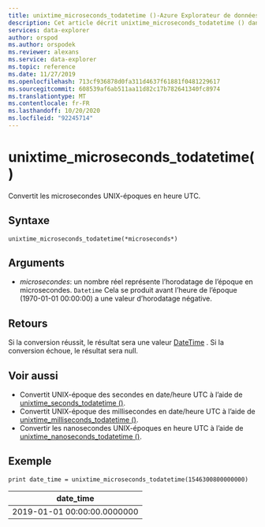 ```yaml
---
title: unixtime_microseconds_todatetime ()-Azure Explorateur de données
description: Cet article décrit unixtime_microseconds_todatetime () dans Azure Explorateur de données.
services: data-explorer
author: orspod
ms.author: orspodek
ms.reviewer: alexans
ms.service: data-explorer
ms.topic: reference
ms.date: 11/27/2019
ms.openlocfilehash: 713cf936878d0fa311d4637f61881f0481229617
ms.sourcegitcommit: 608539af6ab511aa11d82c17b782641340fc8974
ms.translationtype: MT
ms.contentlocale: fr-FR
ms.lasthandoff: 10/20/2020
ms.locfileid: "92245714"
---
```

# <a name="unixtime_microseconds_todatetime"></a>unixtime_microseconds_todatetime()

Convertit les microsecondes UNIX-époques en heure UTC.

## <a name="syntax"></a>Syntaxe

`unixtime_microseconds_todatetime(*microseconds*)`

## <a name="arguments"></a>Arguments

* *microsecondes*: un nombre réel représente l’horodatage de l’époque en microsecondes. `Datetime` Cela se produit avant l’heure de l’époque (1970-01-01 00:00:00) a une valeur d’horodatage négative.

## <a name="returns"></a>Retours

Si la conversion réussit, le résultat sera une valeur [DateTime](./scalar-data-types/datetime.md) . Si la conversion échoue, le résultat sera null.

## <a name="see-also"></a>Voir aussi

* Convertit UNIX-époque des secondes en date/heure UTC à l’aide de [unixtime_seconds_todatetime ()](unixtime-seconds-todatetimefunction.md).
* Convertit UNIX-époque des millisecondes en date/heure UTC à l’aide de [unixtime_milliseconds_todatetime ()](unixtime-milliseconds-todatetimefunction.md).
* Convertir les nanosecondes UNIX-époques en heure UTC à l’aide de [unixtime_nanoseconds_todatetime ()](unixtime-nanoseconds-todatetimefunction.md).

## <a name="example"></a>Exemple

<!-- csl: https://help.kusto.windows.net/Samples  -->
```kusto
print date_time = unixtime_microseconds_todatetime(1546300800000000)
```

|date_time|
|---|
|2019-01-01 00:00:00.0000000|

